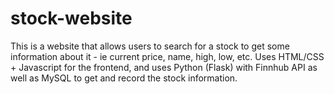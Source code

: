 # stock-website
This is a website that allows users to search for a stock to get some information about it - ie current price, name, high, low, etc. 
Uses HTML/CSS + Javascript for the frontend, and uses Python (Flask) with Finnhub API as well as MySQL to get and record the stock information.
